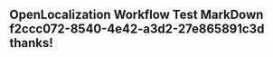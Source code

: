 <properties
ms.topic="hero-topic"
ms.test1="hero-topic"
ms.test2="test"/>


## OpenLocalization Workflow Test MarkDown f2ccc072-8540-4e42-a3d2-27e865891c3d thanks!



<!--HONumber=Aug16_HO4-->


